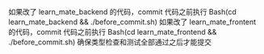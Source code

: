 如果改了 learn_mate_backend 的代码，commit 代码之前执行 Bash(cd learn_mate_backend && ./before_commit.sh)
如果改了 learn_mate_frontent 的代码，commit 代码之前执行 Bash(cd learn_mate_frontend && ./before_commit.sh)
确保类型检查和测试全部通过之后才能提交
